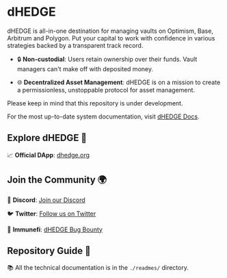 # dHEDGE

dHEDGE is all-in-one destination for managing vaults on Optimism, Base, Arbitrum and Polygon. Put your capital to work with confidence in various strategies backed by a transparent track record.

- 🔒 **Non-custodial**: Users retain ownership over their funds. Vault managers can't make off with deposited money.

- 🌐 **Decentralized Asset Management**: dHEDGE is on a mission to create a permissionless, unstoppable protocol for asset management.

Please keep in mind that this repository is under development.

For the most up-to-date system documentation, visit [dHEDGE Docs](https://docs.dhedge.org).

## Explore dHEDGE 🚀

📈 **Official DApp**: [dhedge.org](https://dhedge.org)

## Join the Community 🌍

📣 **Discord**: [Join our Discord](https://discord.gg/BAWTbRA/)

🐦 **Twitter**: [Follow us on Twitter](https://twitter.com/dhedgeorg)

🔐 **Immunefi**: [dHEDGE Bug Bounty](https://immunefi.com/bounty/dhedge)

## Repository Guide 📖

📚 All the technical documentation is in the `./readmes/` directory.
